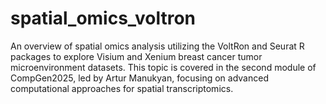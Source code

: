 # spatial_omics_voltron
An overview of spatial omics analysis utilizing the VoltRon and Seurat R packages to explore Visium and Xenium breast cancer tumor microenvironment datasets. This topic is covered in the second module of CompGen2025, led by Artur Manukyan, focusing on advanced computational approaches for spatial transcriptomics.
